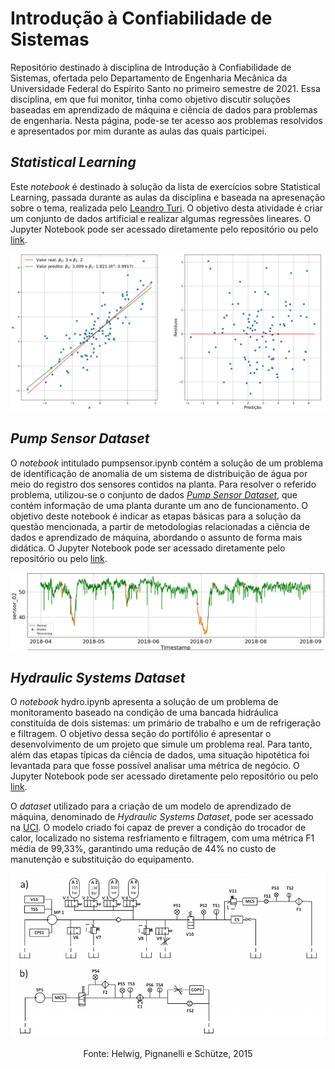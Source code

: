 # Introdução à Confiabilidade de Sistemas

Repositório destinado à disciplina de Introdução à Confiabilidade de Sistemas, ofertada pelo Departamento de Engenharia Mecânica da Universidade Federal do Espírito Santo no primeiro semestre de 2021. Essa disciplina, em que fui monitor, tinha como objetivo discutir soluções baseadas em aprendizado de máquina e ciência de dados para problemas de engenharia. Nesta página, pode-se ter acesso aos problemas resolvidos e apresentados por mim durante as aulas das quais participei.

## *Statistical Learning*
Este *notebook* é destinado à solução da lista de exercícios sobre Statistical Learning, passada durante as aulas da disciplina e baseada na apresenação sobre o tema, realizada pelo [Leandro Turi](https://github.com/leandrofturi). O objetivo desta atividade é criar um conjunto de dados artificial e realizar algumas regressões lineares. O Jupyter Notebook pode ser acessado diretamente pelo repositório ou pelo [link](https://williamlhomem.github.io/ConfSist/statslearning.html).

![statsLearning](./img/statsLearning.png)

## *Pump Sensor Dataset*
O *notebook* intitulado pumpsensor.ipynb contém a solução de um problema de identificação de anomalia de um sistema de distribuição de água por meio do registro dos sensores contidos na planta. Para resolver o referido problema, utilizou-se o conjunto de dados [*Pump Sensor Dataset*](https://www.kaggle.com/nphantawee/pump-sensor-data), que contém informação de uma planta durante um ano de funcionamento. O objetivo deste notebook é indicar as etapas básicas para a solução da questão mencionada, a partir de metodologias relacionadas a ciência de dados e aprendizado de máquina, abordando o assunto de forma mais didática. O Jupyter Notebook pode ser acessado diretamente pelo repositório ou pelo [link](https://williamlhomem.github.io/ConfSist/pumpsensor.html).

![sensor](./img/sensor.png)

## *Hydraulic Systems Dataset*
O *notebook* hydro.ipynb apresenta a solução de um problema de monitoramento baseado na condição de uma bancada hidráulica constituída de dois sistemas: um primário de trabalho e um de refrigeração e filtragem. O objetivo dessa seção do portifólio é apresentar o desenvolvimento de um projeto que simule um problema real. Para tanto, além das etapas típicas da ciência de dados, uma situação hipotética foi levantada para que fosse possível analisar uma métrica de negócio. O Jupyter Notebook pode ser acessado diretamente pelo repositório ou pelo [link](https://williamlhomem.github.io/ConfSist/hydro.html).

O *dataset* utilizado para a criação de um modelo de aprendizado de máquina, denominado de *Hydraulic Systems Dataset*, pode ser acessado na [UCI](https://archive.ics.uci.edu/ml/datasets/Condition+monitoring+of+hydraulic+systems). O modelo criado foi capaz de prever a condição do trocador de calor, localizado no sistema resfriamento e filtragem, com uma métrica F1 média de 99,33\%, garantindo uma redução de 44% no custo de manutenção e substituição do equipamento.

![hydro](./img/hydroSystem.png)

<p align=center>Fonte: Helwig, Pignanelli e Schütze, 2015</p>